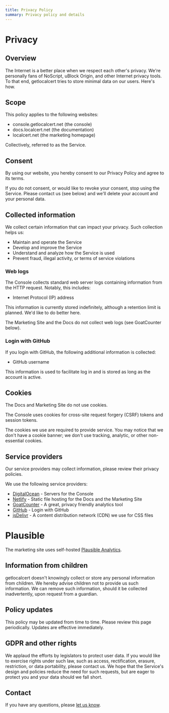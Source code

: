```yaml
---
title: Privacy Policy
summary: Privacy policy and details
---
```


# Privacy

## Overview

The Internet is a better place when we respect each other's privacy.
We're personally fans of NoScript, uBlock Origin, and other Internet privacy tools.
To that end, getlocalcert tries to store minimal data on our users.
Here's how.

## Scope

This policy applies to the following websites:

* console.getlocalcert.net (the console)
* docs.localcert.net (the documentation)
* localcert.net (the marketing homepage)

Collectively, referred to as the Service.

## Consent

By using our website, you hereby consent to our Privacy Policy and agree to its terms.

If you do not consent, or would like to revoke your consent, stop using the Service.
Please contact us (see below) and we'll delete your account and your personal data.

## Collected information

We collect certain information that can impact your privacy.
Such collection helps us:

* Maintain and operate the Service
* Develop and improve the Service
* Understand and analyze how the Service is used
* Prevent fraud, illegal activity, or terms of service violations

### Web logs

The Console collects standard web server logs containing information from the HTTP request.
Notably, this includes:

* Internet Protocol (IP) address

This information is currently stored indefinitely, although a retention limit is planned.
We'd like to do better here.

The Marketing Site and the Docs do not collect web logs (see GoatCounter below).

### Login with GitHub

If you login with GitHub, the following additional information is collected:

* GitHub username

This information is used to facilitate log in and is stored as long as the account is active.

## Cookies

The Docs and Marketing Site do not use cookies.

The Console uses cookies for cross-site request forgery (CSRF) tokens and session tokens.

The cookies we use are required to provide service.
You may notice that we don't have a cookie banner; we don't use tracking, analytic, or other non-essential cookies.

## Service providers

Our service providers may collect information, please review their privacy policies.

We use the following service providers:

* [DigitalOcean](https://www.digitalocean.com/) - Servers for the Console
* [Netlify](https://www.netlify.com/) - Static file hosting for the Docs and the Marketing Site
* [GoatCounter](https://www.goatcounter.com/) - A great, privacy friendly analytics tool
* [GitHub](https://github.com/) - Login with GitHub
* [jsDelivr](https://www.jsdelivr.com/) - A content distribution network (CDN) we use for CSS files

# Plausible
The marketing site uses self-hosted [Plausible Analytics](https://plausible.io).

## Information from children

getlocalcert doesn't knowingly collect or store any personal information from children.
We hereby advise children not to provide us such information.
We can remove such information, should it be collected inadvertently, upon request from a guardian.

## Policy updates

This policy may be updated from time to time.
Please review this page periodically.
Updates are effective immediately.

## GDPR and other rights

We applaud the efforts by legislators to protect user data.
If you would like to exercise rights under such law, such as access, rectification, erasure, restriction, or data portability, please contact us.
We hope that the Service's design and policies reduce the need for such requests, but are eager to protect you and your data should we fall short.

## Contact

If you have any questions, please [let us know](https://docs.localcert.net/contact/).


